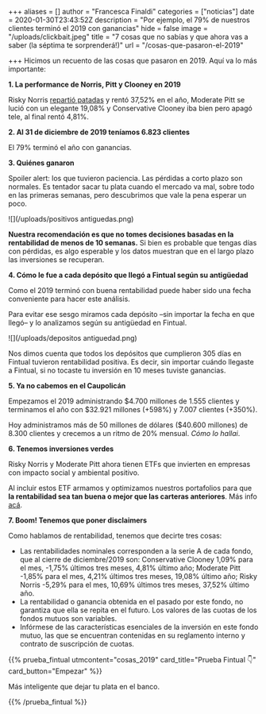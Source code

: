 +++
aliases = []
author = "Francesca Finaldi"
categories = ["noticias"]
date = 2020-01-30T23:43:52Z
description = "Por ejemplo, el 79% de nuestros clientes terminó el 2019 con ganancias"
hide = false
image = "/uploads/clickbait.jpeg"
title = "7  cosas que no sabías y que ahora vas a saber (la séptima te sorprenderá!)"
url = "/cosas-que-pasaron-el-2019"

+++
Hicimos un recuento de las cosas que pasaron en 2019. Aquí va lo más importante:

**1. La performance de Norris, Pitt y Clooney en 2019**

Risky Norris [repartió patadas](https://www.youtube.com/watch?v=E6UTz_Doic8) y rentó 37,52% en el año, Moderate Pitt se lució con un elegante 19,08% y Conservative Clooney iba bien pero apagó tele, al final rentó 4,81%.

**2. Al 31 de diciembre de 2019 teníamos 6.823 clientes**

El 79% terminó el año con ganancias.

**3. Quiénes ganaron**

Spoiler alert: los que tuvieron paciencia. Las pérdidas a corto plazo son normales. Es tentador sacar tu plata cuando el mercado va mal, sobre todo en las primeras semanas, pero descubrimos que vale la pena esperar un poco.

![](/uploads/positivos antiguedas.png)

**Nuestra recomendación es que no tomes decisiones basadas en la rentabilidad de menos de 10 semanas.** Si bien es probable que tengas días con pérdidas, es algo esperable y los datos muestran que en el largo plazo las inversiones se recuperan.

**4. Cómo le fue a cada depósito que llegó a Fintual según su antigüedad**

Como el 2019 terminó con buena rentabilidad puede haber sido una fecha conveniente para hacer este análisis.

Para evitar ese sesgo miramos cada depósito –sin importar la fecha en que llegó– y lo analizamos según su antigüedad en Fintual.

![](/uploads/depositos antiguedad.png)

Nos dimos cuenta que todos los depósitos que cumplieron 305 días en Fintual tuvieron rentabilidad positiva. Es decir, sin importar cuándo llegaste a Fintual, si no tocaste tu inversión en 10 meses tuviste ganancias.

**5. Ya no cabemos en el Caupolicán**

Empezamos el 2019 administrando $4.700 millones de 1.555 clientes y terminamos el año con $32.921 millones (+598%) y 7.007 clientes (+350%).

Hoy administramos más de 50 millones de dólares ($40.600 millones) de 8.300 clientes y crecemos a un ritmo de 20% mensual. _Cómo lo hallai_.

**6. Tenemos inversiones verdes**

Risky Norris y Moderate Pitt ahora tienen ETFs que invierten en empresas con impacto social y ambiental positivo.

Al incluir estos ETF armamos y optimizamos nuestros portafolios para que **la rentabilidad sea tan buena o mejor que las carteras anteriores**. Más info [acá](https://edu.fintual.cl/inversiones-verdes-en-fintual/).

**7. Boom! Tenemos que poner disclaimers**

Como hablamos de rentabilidad, tenemos que decirte tres cosas:

* Las rentabilidades nominales corresponden a la serie A de cada fondo, que al cierre de diciembre/2019 son: Conservative Clooney 1,09% para el mes, -1,75% últimos tres meses, 4,81% último año; Moderate Pitt -1,85% para el mes, 4,21% últimos tres meses, 19,08% último año; Risky Norris -5,29% para el mes, 10,69% últimos tres meses, 37,52% último año.
* La rentabilidad o ganancia obtenida en el pasado por este fondo, no garantiza que ella se repita en el futuro. Los valores de las cuotas de los fondos mutuos son variables.
* Infórmese de las características esenciales de la inversión en este fondo mutuo, las que se encuentran contenidas en su reglamento interno y contrato de suscripción de cuotas.

{{% prueba_fintual
utmcontent="cosas_2019"
card_title="Prueba Fintual 👇"
card_button="Empezar" %}}

Más inteligente que dejar tu plata en el banco.

{{% /prueba_fintual %}}